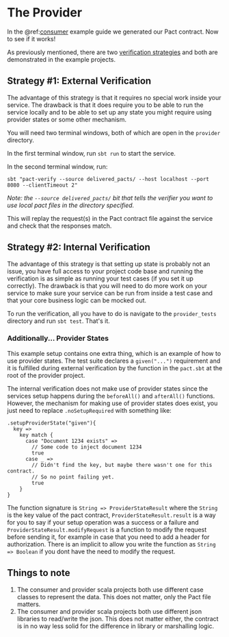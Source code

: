 # The Provider
In the @ref:[consumer](consumer.md) example guide we generated our Pact contract. Now to see if it works!

As previously mentioned, there are two [verification strategies](../articles/verification-strategies.md) and both are demonstrated in the example projects.

## Strategy #1: External Verification

The advantage of this strategy is that it requires no special work inside your service. The drawback is that it does require you to be able to run the service locally and to be able to set up any state you might require using provider states or some other mechanism.

You will need two terminal windows, both of which are open in the `provider` directory.

In the first terminal window, run `sbt run` to start the service.

In the second terminal window, run:
```
sbt "pact-verify --source delivered_pacts/ --host localhost --port 8080 --clientTimeout 2"
```
*Note: the `--source delivered_pacts/` bit that tells the verifier you want to use local pact files in the directory specified.*

This will replay the request(s) in the Pact contract file against the service and check that the responses match.

## Strategy #2: Internal Verification

The advantage of this strategy is that setting up state is probably not an issue, you have full access to your project code base and running the verification is as simple as running your test cases (if you set it up correctly). The drawback is that you will need to do more work on your service to make sure your service can be run from inside a test case and that your core business logic can be mocked out.

To run the verification, all you have to do is navigate to the `provider_tests` directory and run `sbt test`. That's it.

### Additionally... Provider States
This example setup contains one extra thing, which is an example of how to use provider states. The test suite declares a `given("...")` requirement and it is fulfilled during external verification by the function in the `pact.sbt` at the root of the provider project.

The internal verification does not make use of provider states since the services setup happens during the `beforeAll()` and `afterAll()` functions. However, the mechanism for making use of provider states does exist, you just need to replace `.noSetupRequired` with something like:

```
.setupProviderState("given"){
  key =>
    key match {
      case "Document 1234 exists" =>
        // Some code to inject document 1234
        true
      case _ =>
        // Didn't find the key, but maybe there wasn't one for this contract.
        // So no point failing yet.
        true
    }
}
```

The function signature is `String => ProviderStateResult` where the `String` is the key value of the pact contract, `ProviderStateResult.result` is a way for you to say if your setup operation was a success or a failure and `ProviderStateResult.modifyRequest` is a function to modify the request before sending it, for example in case that you need to add a header for authorization. There is an implicit to allow you write the function as `String => Boolean` if you dont have the need to modify the request.

## Things to note
1. The consumer and provider scala projects both use different case classes to represent the data. This does not matter, only the Pact file matters.
1. The consumer and provider scala projects both use different json libraries to read/write the json. This does not matter either, the contract is in no way less solid for the difference in library or marshalling logic.
